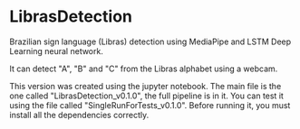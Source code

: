 # LibrasDetection
Brazilian sign language (Libras) detection using MediaPipe and LSTM Deep Learning neural network.

It can detect "A", "B" and "C" from the Libras alphabet using a webcam.

This version was created using the jupyter notebook. The main file is the one called "LibrasDetection_v0.1.0", the full pipeline is in it.
You can test it using the file called "SingleRunForTests_v0.1.0".
Before running it, you must install all the dependencies correctly.
